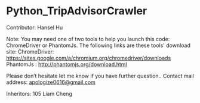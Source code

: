# Python_TripAdvisorCrawler

Contributor: Hansel Hu

Note:
You may need one of two tools to help you launch this code: ChromeDriver or PhantomJs.
The following links are these tools' download site:
ChromeDriver: https://sites.google.com/a/chromium.org/chromedriver/downloads
PhantomJs   : http://phantomjs.org/download.html

Please don’t hesitate let me know if you have further question..
Contact mail address: apologize0616@gmail.com

Inheritors:
105 Liam Cheng
